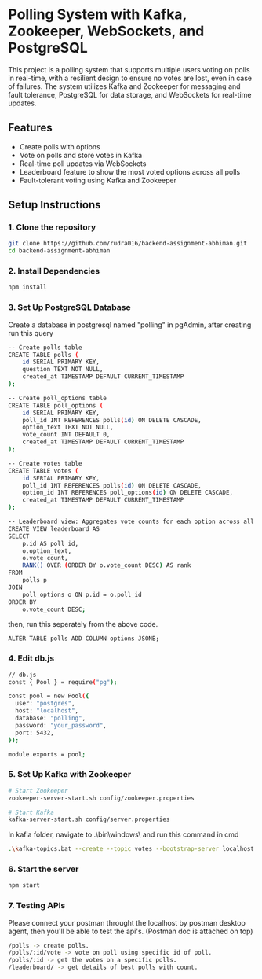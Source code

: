 # Polling System with Kafka, Zookeeper, WebSockets, and PostgreSQL

This project is a polling system that supports multiple users voting on polls in real-time, with a resilient design to ensure no votes are lost, even in case of failures. The system utilizes Kafka and Zookeeper for messaging and fault tolerance, PostgreSQL for data storage, and WebSockets for real-time updates.

## Features

- Create polls with options
- Vote on polls and store votes in Kafka
- Real-time poll updates via WebSockets
- Leaderboard feature to show the most voted options across all polls
- Fault-tolerant voting using Kafka and Zookeeper

## Setup Instructions

### 1. Clone the repository

```bash
git clone https://github.com/rudra016/backend-assignment-abhiman.git
cd backend-assignment-abhiman
```
### 2. Install Dependencies

```bash
npm install
```
### 3. Set Up PostgreSQL Database
Create a database in postgresql named "polling" in pgAdmin, after creating run this query
```bash
-- Create polls table
CREATE TABLE polls (
    id SERIAL PRIMARY KEY,
    question TEXT NOT NULL,
    created_at TIMESTAMP DEFAULT CURRENT_TIMESTAMP
);

-- Create poll_options table
CREATE TABLE poll_options (
    id SERIAL PRIMARY KEY,
    poll_id INT REFERENCES polls(id) ON DELETE CASCADE,
    option_text TEXT NOT NULL,
    vote_count INT DEFAULT 0,
    created_at TIMESTAMP DEFAULT CURRENT_TIMESTAMP
);

-- Create votes table
CREATE TABLE votes (
    id SERIAL PRIMARY KEY,
    poll_id INT REFERENCES polls(id) ON DELETE CASCADE,
    option_id INT REFERENCES poll_options(id) ON DELETE CASCADE,
    created_at TIMESTAMP DEFAULT CURRENT_TIMESTAMP
);

-- Leaderboard view: Aggregates vote counts for each option across all polls
CREATE VIEW leaderboard AS
SELECT 
    p.id AS poll_id,
    o.option_text,
    o.vote_count,
    RANK() OVER (ORDER BY o.vote_count DESC) AS rank
FROM 
    polls p
JOIN 
    poll_options o ON p.id = o.poll_id
ORDER BY 
    o.vote_count DESC;
```
then, run this seperately from the above code.
```
ALTER TABLE polls ADD COLUMN options JSONB;
```
### 4. Edit db.js

```bash
// db.js
const { Pool } = require("pg");

const pool = new Pool({
  user: "postgres",
  host: "localhost",
  database: "polling",
  password: "your_password",
  port: 5432,
});

module.exports = pool;
```
### 5. Set Up Kafka with Zookeeper
```bash
# Start Zookeeper
zookeeper-server-start.sh config/zookeeper.properties

# Start Kafka
kafka-server-start.sh config/server.properties

```
In kafla folder, navigate to .\bin\windows\ and run this command in cmd 
```bash
.\kafka-topics.bat --create --topic votes --bootstrap-server localhost:9092 --partitions 3 --replication-factor 1
```
### 6. Start the server
```bash
npm start
```
### 7. Testing APIs
Please connect your postman throught the localhost by postman desktop agent, then you'll be able to test the api's. (Postman doc is attached on top)
```bash
/polls -> create polls.
/polls/:id/vote -> vote on poll using specific id of poll.
/polls/:id -> get the votes on a specific polls.
/leaderboard/ -> get details of best polls with count.
```
